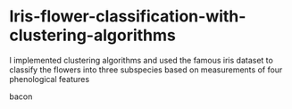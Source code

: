 # Iris-flower-classification-with-clustering-algorithms
I implemented clustering algorithms and used the famous iris dataset to classify the flowers into three subspecies based on measurements of four phenological features

bacon